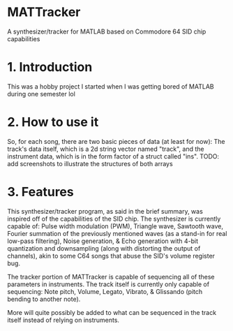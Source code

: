 # MATTracker
A synthesizer/tracker for MATLAB based on Commodore 64 SID chip capabilities


# 1. Introduction
This was a hobby project I started when I was getting bored of MATLAB during one semester lol
# 2. How to use it
So, for each song, there are two basic pieces of data (at least for now): The track's data itself, which is a 2d string vector named "track", and the instrument data, which is in the form factor of a struct called "ins".
TODO: add screenshots to illustrate the structures of both arrays
# 3. Features
This synthesizer/tracker program, as said in the brief summary, was inspired off of the capabilities of the SID chip.
The synthesizer is currently capable of:
Pulse width modulation (PWM),
Triangle wave,
Sawtooth wave,
Fourier summation of the previously mentioned waves (as a stand-in for real low-pass filtering),
Noise generation,
& Echo generation with 4-bit quantization and downsampling (along with distorting the output of channels), akin to some C64 songs that abuse the SID's volume register bug.

The tracker portion of MATTracker is capable of sequencing all of these parameters in instruments.
The track itself is currently only capable of sequencing:
Note pitch,
Volume,
Legato,
Vibrato,
& Glissando (pitch bending to another note).

More will quite possibly be added to what can be sequenced in the track itself instead of relying on instruments.
